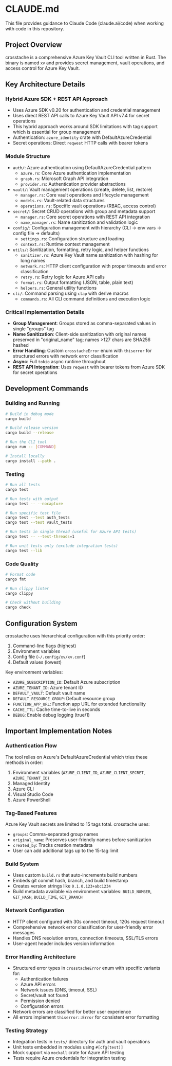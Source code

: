 # CLAUDE.md

This file provides guidance to Claude Code (claude.ai/code) when working with code in this repository.

## Project Overview

crosstache is a comprehensive Azure Key Vault CLI tool written in Rust. The binary is named `xv` and provides secret management, vault operations, and access control for Azure Key Vault.

## Key Architecture Details

### Hybrid Azure SDK + REST API Approach
- Uses Azure SDK v0.20 for authentication and credential management
- Uses direct REST API calls to Azure Key Vault API v7.4 for secret operations
- This hybrid approach works around SDK limitations with tag support which is essential for group management
- Authentication: `azure_identity` crate with DefaultAzureCredential
- Secret operations: Direct `reqwest` HTTP calls with bearer tokens

### Module Structure
- `auth/`: Azure authentication using DefaultAzureCredential pattern
  - `azure.rs`: Core Azure authentication implementation
  - `graph.rs`: Microsoft Graph API integration
  - `provider.rs`: Authentication provider abstractions
- `vault/`: Vault management operations (create, delete, list, restore)
  - `manager.rs`: Core vault operations and lifecycle management
  - `models.rs`: Vault-related data structures
  - `operations.rs`: Specific vault operations (RBAC, access control)
- `secret/`: Secret CRUD operations with group and metadata support
  - `manager.rs`: Core secret operations with REST API integration
  - `name_manager.rs`: Name sanitization and validation logic
- `config/`: Configuration management with hierarchy (CLI → env vars → config file → defaults)
  - `settings.rs`: Configuration structure and loading
  - `context.rs`: Runtime context management
- `utils/`: Sanitization, formatting, retry logic, and helper functions
  - `sanitizer.rs`: Azure Key Vault name sanitization with hashing for long names
  - `network.rs`: HTTP client configuration with proper timeouts and error classification
  - `retry.rs`: Retry logic for Azure API calls
  - `format.rs`: Output formatting (JSON, table, plain text)
  - `helpers.rs`: General utility functions
- `cli/`: Command parsing using `clap` with derive macros
  - `commands.rs`: All CLI command definitions and execution logic

### Critical Implementation Details
- **Group Management**: Groups stored as comma-separated values in single "groups" tag
- **Name Sanitization**: Client-side sanitization with original names preserved in "original_name" tag; names >127 chars are SHA256 hashed
- **Error Handling**: Custom `crosstacheError` enum with `thiserror` for structured errors with network error classification
- **Async**: Full `tokio` async runtime throughout
- **REST API Integration**: Uses `reqwest` with bearer tokens from Azure SDK for secret operations

## Development Commands

### Building and Running
```bash
# Build in debug mode
cargo build

# Build release version
cargo build --release

# Run the CLI tool
cargo run -- [COMMAND]

# Install locally
cargo install --path .
```

### Testing
```bash
# Run all tests
cargo test

# Run tests with output
cargo test -- --nocapture

# Run specific test file
cargo test --test auth_tests
cargo test --test vault_tests

# Run tests in single thread (useful for Azure API tests)
cargo test -- --test-threads=1

# Run unit tests only (exclude integration tests)
cargo test --lib
```

### Code Quality
```bash
# Format code
cargo fmt

# Run clippy linter
cargo clippy

# Check without building
cargo check
```

## Configuration System

crosstache uses hierarchical configuration with this priority order:
1. Command-line flags (highest)
2. Environment variables  
3. Config file (`~/.config/xv/xv.conf`)
4. Default values (lowest)

Key environment variables:
- `AZURE_SUBSCRIPTION_ID`: Default Azure subscription
- `AZURE_TENANT_ID`: Azure tenant ID
- `DEFAULT_VAULT`: Default vault name
- `DEFAULT_RESOURCE_GROUP`: Default resource group
- `FUNCTION_APP_URL`: Function app URL for extended functionality
- `CACHE_TTL`: Cache time-to-live in seconds
- `DEBUG`: Enable debug logging (true/1)

## Important Implementation Notes

### Authentication Flow
The tool relies on Azure's DefaultAzureCredential which tries these methods in order:
1. Environment variables (`AZURE_CLIENT_ID`, `AZURE_CLIENT_SECRET`, `AZURE_TENANT_ID`)
2. Managed Identity
3. Azure CLI
4. Visual Studio Code
5. Azure PowerShell

### Tag-Based Features
Azure Key Vault secrets are limited to 15 tags total. crosstache uses:
- `groups`: Comma-separated group names
- `original_name`: Preserves user-friendly names before sanitization
- `created_by`: Tracks creation metadata
- User can add additional tags up to the 15-tag limit

### Build System
- Uses custom `build.rs` that auto-increments build numbers
- Embeds git commit hash, branch, and build timestamp
- Creates version strings like `0.1.0.123+abc1234`
- Build metadata available via environment variables: `BUILD_NUMBER`, `GIT_HASH`, `BUILD_TIME`, `GIT_BRANCH`

### Network Configuration
- HTTP client configured with 30s connect timeout, 120s request timeout
- Comprehensive network error classification for user-friendly error messages
- Handles DNS resolution errors, connection timeouts, SSL/TLS errors
- User-agent header includes version information

### Error Handling Architecture
- Structured error types in `crosstacheError` enum with specific variants for:
  - Authentication failures
  - Azure API errors
  - Network issues (DNS, timeout, SSL)
  - Secret/vault not found
  - Permission denied
  - Configuration errors
- Network errors are classified for better user experience
- All errors implement `thiserror::Error` for consistent error formatting

### Testing Strategy
- Integration tests in `tests/` directory for auth and vault operations
- Unit tests embedded in modules using `#[cfg(test)]`
- Mock support via `mockall` crate for Azure API testing
- Tests require Azure credentials for integration testing